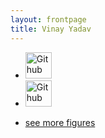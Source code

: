 ```yaml
---
layout: frontpage
title: Vinay Yadav
---
```


<div class="navbar">
  <div class="navbar-inner">
      <ul class="nav">
          <!--li><a href="{{ BASE_PATH }}/assets/broman.pdf">cv</a></li-->
          <li><a href="https://github.com/vinayyadav3016"><img src="asset/icons/github.jpeg" width="42" alt="Github" /></a></li>
          <li><a href="https://twitter.com/vinayyadav3016"><img src="asset/icons/github.jpeg" width="42" alt="Github" /></a></li>
      </ul>
  </div>
</div>

<div class="navbar">
  <div class="navbar-inner">
      <ul class="nav">
          <li><a href="morefigs.html">see more figures</a></li>
      </ul>
  </div>
</div>
